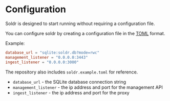 # Configuration

Soldr is designed to start running without requiring a configuration file.

You can configure soldr by creating a configuration file in the [TOML](https://toml.io) format. 

Example:

```toml
database_url = "sqlite:soldr.db?mode=rwc"
management_listener = "0.0.0.0:3443"
ingest_listener = "0.0.0.0:3000"
```

The repository also includes `soldr.example.toml` for reference.

- `database_url` - the SQLite database connection string
- `management_listener` - the ip address and port for the management API
- `ingest_listener` - the ip address and port for the proxy
